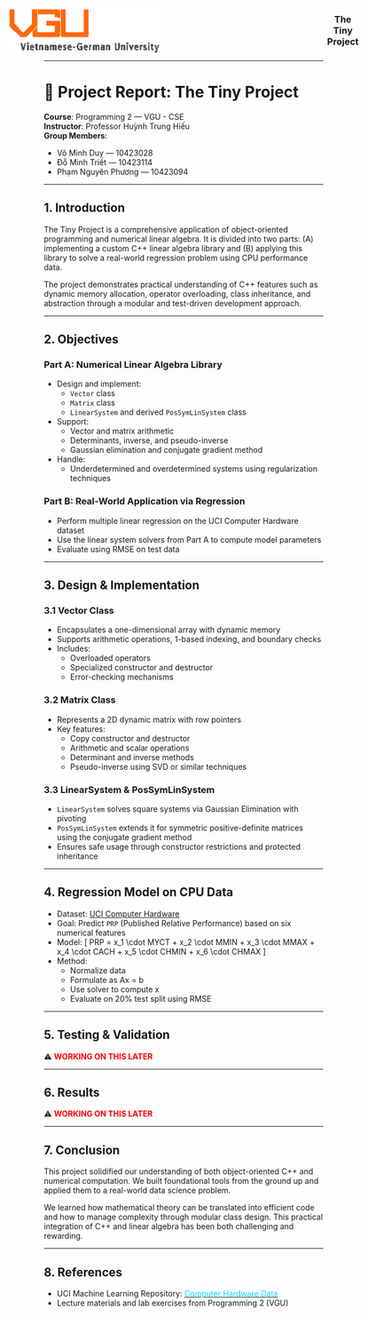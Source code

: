 <style>
red { color: rgb(255, 0, 0) }
green { color:rgb(0, 255, 0)}
yellow { color: rgb(255, 255, 0) }
blue {color: rgb(0, 217, 255)}
</style>

<div align="center" style="display: flex; align-items: center; justify-content: center; gap: 300px;">
  <img src="./logo.png" alt="logo" height="80">
  <h3 style="margin: 0; weight:60px"> The Tiny Project </h3>
</div>


---

# 📘 Project Report: The Tiny Project

**Course**: Programming 2 — VGU - CSE  
**Instructor**: Professor Huỳnh Trung Hiếu  
**Group Members**:  
- Võ Minh Duy — 10423028  
- Đỗ Minh Triết — 10423114  
- Phạm Nguyên Phương — 10423094  

---

## 1. Introduction

The Tiny Project is a comprehensive application of object-oriented programming and numerical linear algebra. It is divided into two parts: (A) implementing a custom C++ linear algebra library and (B) applying this library to solve a real-world regression problem using CPU performance data.

The project demonstrates practical understanding of C++ features such as dynamic memory allocation, operator overloading, class inheritance, and abstraction through a modular and test-driven development approach.

---

## 2. Objectives

### Part A: Numerical Linear Algebra Library

- Design and implement:
  - `Vector` class
  - `Matrix` class
  - `LinearSystem` and derived `PosSymLinSystem` class
- Support:
  - Vector and matrix arithmetic
  - Determinants, inverse, and pseudo-inverse
  - Gaussian elimination and conjugate gradient method
- Handle:
  - Underdetermined and overdetermined systems using regularization techniques

### Part B: Real-World Application via Regression

- Perform multiple linear regression on the UCI Computer Hardware dataset
- Use the linear system solvers from Part A to compute model parameters
- Evaluate using RMSE on test data

---

## 3. Design & Implementation

### 3.1 Vector Class

- Encapsulates a one-dimensional array with dynamic memory
- Supports arithmetic operations, 1-based indexing, and boundary checks
- Includes:
  - Overloaded operators
  - Specialized constructor and destructor
  - Error-checking mechanisms

### 3.2 Matrix Class

- Represents a 2D dynamic matrix with row pointers
- Key features:
  - Copy constructor and destructor
  - Arithmetic and scalar operations
  - Determinant and inverse methods
  - Pseudo-inverse using SVD or similar techniques

### 3.3 LinearSystem & PosSymLinSystem

- `LinearSystem` solves square systems via Gaussian Elimination with pivoting
- `PosSymLinSystem` extends it for symmetric positive-definite matrices using the conjugate gradient method
- Ensures safe usage through constructor restrictions and protected inheritance

---

## 4. Regression Model on CPU Data

- Dataset: [UCI Computer Hardware](https://archive.ics.uci.edu/ml/datasets/Computer%2BHardware)
- Goal: Predict `PRP` (Published Relative Performance) based on six numerical features
- Model:
  \[
  PRP = x_1 \cdot MYCT + x_2 \cdot MMIN + x_3 \cdot MMAX + x_4 \cdot CACH + x_5 \cdot CHMIN + x_6 \cdot CHMAX
  \]
- Method:
  - Normalize data
  - Formulate as Ax = b
  - Use solver to compute x
  - Evaluate on 20% test split using RMSE

---

## 5. Testing & Validation

:warning: **<red>WORKING ON THIS LATER</red>**

---

## 6. Results

:warning: **<red>WORKING ON THIS LATER</red>**


---

## 7. Conclusion

This project solidified our understanding of both object-oriented C++ and numerical computation. We built foundational tools from the ground up and applied them to a real-world data science problem.

We learned how mathematical theory can be translated into efficient code and how to manage complexity through modular class design. This practical integration of C++ and linear algebra has been both challenging and rewarding.

---

## 8. References

- UCI Machine Learning Repository: [<blue>Computer Hardware Data</blue>](https://archive.ics.uci.edu/ml/datasets/Computer%2BHardware)
- Lecture materials and lab exercises from Programming 2 (VGU)
